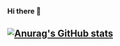 ### Hi there 👋

<!--
**Yuhang065/Yuhang065** is a ✨ _special_ ✨ repository because its `README.md` (this file) appears on your GitHub profile.

Here are some ideas to get you started:

- 🔭 I’m currently working on ...
- 🌱 I’m currently learning ...
- 👯 I’m looking to collaborate on ...
- 🤔 I’m looking for help with ...
- 💬 Ask me about ...
- 📫 How to reach me: ...
- 😄 Pronouns: ...
- ⚡ Fun fact: ...
-->
## [![Anurag's GitHub stats](https://github-readme-stats.vercel.app/api?username=Yuhang065)](https://github.com/anuraghazra/github-readme-stats)
